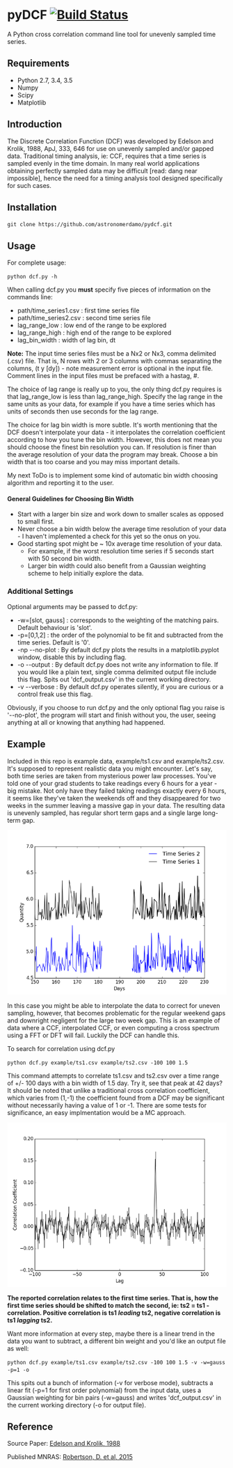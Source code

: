 # pyDCF [![Build Status](https://travis-ci.org/astronomerdamo/pydcf.svg?branch=master)](https://travis-ci.org/astronomerdamo/pydcf)

A Python cross correlation command line tool for unevenly sampled time series.

## Requirements

* Python 2.7, 3.4, 3.5
* Numpy
* Scipy
* Matplotlib

## Introduction

The Discrete Correlation Function (DCF) was developed by Edelson and Krolik, 1988, ApJ, 333, 646 for use on unevenly sampled and/or gapped data.
Traditional timing analysis, ie: CCF, requires that a time series is sampled evenly in the time domain.
In many real world applications obtaining perfectly sampled data may be difficult [read: dang near impossible], hence the need for a timing analysis tool designed specifically for such cases.

## Installation

`
git clone https://github.com/astronomerdamo/pydcf.git
`

## Usage

For complete usage:

`
python dcf.py -h
`

When calling dcf.py you **must** specify five pieces of information on the commands line:

* path/time_series1.csv : first time series file
* path/time_series2.csv : second time series file
* lag_range_low : low end of the range to be explored
* lag_range_high : high end of the range to be explored
* lag_bin_width : width of lag bin, dt

**Note:** The input time series files must be a Nx2 or Nx3, comma delimited (.csv) file.
That is, N rows with 2 or 3 columns with commas separating the columns, (t y [dy]) - note measurement error is optional in the input file.
Comment lines in the input files must be prefaced with a hastag, #.

The choice of lag range is really up to you, the only thing dcf.py requires is that lag_range_low is less than lag_range_high.
Specify the lag range in the same units as your data, for example if you have a time series which has units of seconds then use seconds for the lag range.

The choice for lag bin width is more subtle.
It's worth mentioning that the DCF doesn't interpolate your data - it interpolates the correlation coefficient according to how you tune the bin width.
However, this does not mean you should choose the finest bin resolution you can.
If resolution is finer than the average resolution of your data the program may break.
Choose a bin width that is too coarse and you may miss important details.

My next ToDo is to implement some kind of automatic bin width choosing algorithm and reporting it to the user.

#### General Guidelines for Choosing Bin Width

* Start with a larger bin size and work down to smaller scales as opposed to small first.
* Never choose a bin width below the average time resolution of your data - I haven't implemented a check for this yet so the onus on you.
* Good starting spot might be ~ 10x average time resolution of your data.
    * For example, if the worst resolution time series if 5 seconds start with 50 second bin width.
    * Larger bin width could also benefit from a Gaussian weighting scheme to help initially explore the data.

### Additional Settings

Optional arguments may be passed to dcf.py:

* -w=[slot, gauss] : corresponds to the weighting of the matching pairs. Default behaviour is 'slot'.
* -p=[0,1,2] : the order of the polynomial to be fit and subtracted from the time series. Default is '0'.
* -np --no-plot : By default dcf.py plots the results in a matplotlib.pyplot window, disable this by including flag.
* -o --output : By default dcf.py does not write any information to file. If you would like a plain text, single comma delimited output file include this flag. Spits out 'dcf_output.csv' in the current working directory.
* -v --verbose : By default dcf.py operates silently, if you are curious or a control freak use this flag.

Obviously, if you choose to run dcf.py and the only optional flag you raise is '--no-plot', the program will start and finish without you, the user, seeing anything at all or knowing that anything had happened.

## Example

Included in this repo is example data, example/ts1.csv and example/ts2.csv. It's supposed to represent realistic data you might encounter.
Let's say, both time series are taken from mysterious power law processes.
You've told one of your grad students to take readings every 6 hours for a year - big mistake.
Not only have they failed taking readings exactly every 6 hours, it seems like they've taken the weekends off and they disappeared for two weeks in the summer leaving a massive gap in your data.
The resulting data is unevenly sampled, has regular short term gaps and a single large long-term gap.

![Poorly sampled time series with horrendous gap](images/ts.png)

In this case you might be able to interpolate the data to correct for uneven sampling, however, that becomes problematic for the regular weekend gaps and downright negligent for the large two week gap.
This is an example of data where a CCF, interpolated CCF, or even computing a cross spectrum using a FFT or DFT will fail. Luckily the DCF can handle this.

To search for correlation using dcf.py

`
python dcf.py example/ts1.csv example/ts2.csv -100 100 1.5
`

This command attempts to correlate ts1.csv and ts2.csv over a time range of +/- 100 days with a bin width of 1.5 day.
Try it, see that peak at 42 days?
It should be noted that unlike a traditional cross correlation coefficient, which varies from (1,-1) the coefficient found from a DCF may be significant without necessarily having a value of 1 or -1.
There are some tests for significance, an easy implmentation would be a MC approach.

![Resulting DCF with peak](images/dcf.png)

**The reported correlation relates to the first time series. That is, how the first time series should be shifted to match the second, ie: ts2 = ts1 - correlation. Positive correlation is ts1 *leading* ts2, negative correlation is ts1 *lagging* ts2.**

Want more information at every step, maybe there is a linear trend in the data you want to subtract, a different bin weight and you'd like an output file as well:

`
python dcf.py example/ts1.csv example/ts2.csv -100 100 1.5 -v -w=gauss -p=1 -o
`

This spits out a bunch of information (-v for verbose mode), subtracts a linear fit (-p=1 for first order polynomial) from the input data, uses a Gaussian weighting for bin pairs (-w=gauss) and writes 'dcf_output.csv' in the current working directory (-o for output file).

## Reference

Source Paper: [Edelson and Krolik, 1988](http://articles.adsabs.harvard.edu/full/1988ApJ...333..646E)

Published MNRAS: [Robertson, D. et al, 2015](http://arxiv.org/pdf/1507.05201.pdf)
